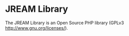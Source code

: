 JREAM Library
====================

The JREAM Library is an Open Source PHP library (GPLv3 http://www.gnu.org/licenses/).
